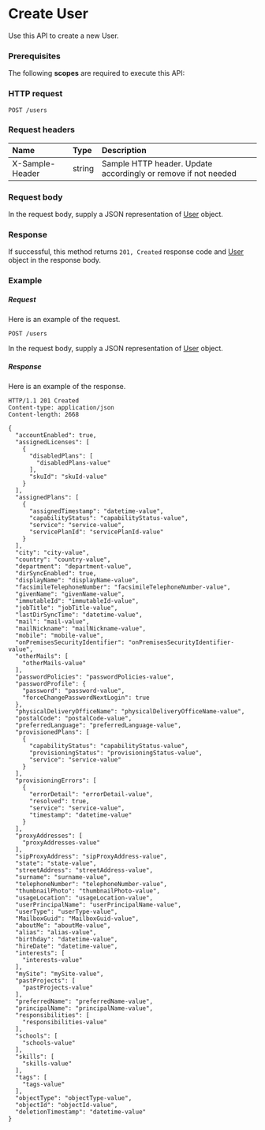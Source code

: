# Create User

Use this API to create a new User.
### Prerequisites
The following **scopes** are required to execute this API: 
### HTTP request
<!-- { "blockType": "ignored" } -->
```http
POST /users

```
### Request headers
| Name       | Type | Description|
|:---------------|:--------|:----------|
| X-Sample-Header  | string  | Sample HTTP header. Update accordingly or remove if not needed|

### Request body
In the request body, supply a JSON representation of [User](../resources/user.md) object.


### Response
If successful, this method returns `201, Created` response code and [User](../resources/user.md) object in the response body.

### Example
##### Request
Here is an example of the request.
<!-- {
  "blockType": "request",
  "name": "create_user_from_users"
}-->
```http
POST /users
```
In the request body, supply a JSON representation of [User](../resources/user.md) object.
##### Response
Here is an example of the response.
<!-- {
  "blockType": "response",
  "truncated": false,
  "@odata.type": "microsoft.graph.user"
} -->
```http
HTTP/1.1 201 Created
Content-type: application/json
Content-length: 2668

{
  "accountEnabled": true,
  "assignedLicenses": [
    {
      "disabledPlans": [
        "disabledPlans-value"
      ],
      "skuId": "skuId-value"
    }
  ],
  "assignedPlans": [
    {
      "assignedTimestamp": "datetime-value",
      "capabilityStatus": "capabilityStatus-value",
      "service": "service-value",
      "servicePlanId": "servicePlanId-value"
    }
  ],
  "city": "city-value",
  "country": "country-value",
  "department": "department-value",
  "dirSyncEnabled": true,
  "displayName": "displayName-value",
  "facsimileTelephoneNumber": "facsimileTelephoneNumber-value",
  "givenName": "givenName-value",
  "immutableId": "immutableId-value",
  "jobTitle": "jobTitle-value",
  "lastDirSyncTime": "datetime-value",
  "mail": "mail-value",
  "mailNickname": "mailNickname-value",
  "mobile": "mobile-value",
  "onPremisesSecurityIdentifier": "onPremisesSecurityIdentifier-value",
  "otherMails": [
    "otherMails-value"
  ],
  "passwordPolicies": "passwordPolicies-value",
  "passwordProfile": {
    "password": "password-value",
    "forceChangePasswordNextLogin": true
  },
  "physicalDeliveryOfficeName": "physicalDeliveryOfficeName-value",
  "postalCode": "postalCode-value",
  "preferredLanguage": "preferredLanguage-value",
  "provisionedPlans": [
    {
      "capabilityStatus": "capabilityStatus-value",
      "provisioningStatus": "provisioningStatus-value",
      "service": "service-value"
    }
  ],
  "provisioningErrors": [
    {
      "errorDetail": "errorDetail-value",
      "resolved": true,
      "service": "service-value",
      "timestamp": "datetime-value"
    }
  ],
  "proxyAddresses": [
    "proxyAddresses-value"
  ],
  "sipProxyAddress": "sipProxyAddress-value",
  "state": "state-value",
  "streetAddress": "streetAddress-value",
  "surname": "surname-value",
  "telephoneNumber": "telephoneNumber-value",
  "thumbnailPhoto": "thumbnailPhoto-value",
  "usageLocation": "usageLocation-value",
  "userPrincipalName": "userPrincipalName-value",
  "userType": "userType-value",
  "MailboxGuid": "MailboxGuid-value",
  "aboutMe": "aboutMe-value",
  "alias": "alias-value",
  "birthday": "datetime-value",
  "hireDate": "datetime-value",
  "interests": [
    "interests-value"
  ],
  "mySite": "mySite-value",
  "pastProjects": [
    "pastProjects-value"
  ],
  "preferredName": "preferredName-value",
  "principalName": "principalName-value",
  "responsibilities": [
    "responsibilities-value"
  ],
  "schools": [
    "schools-value"
  ],
  "skills": [
    "skills-value"
  ],
  "tags": [
    "tags-value"
  ],
  "objectType": "objectType-value",
  "objectId": "objectId-value",
  "deletionTimestamp": "datetime-value"
}
```

<!-- uuid: a2d775bb-ef73-4dd5-bbd2-71ffdbde7e89
2015-10-19 09:46:37 UTC -->
<!-- {
  "type": "#page.annotation",
  "description": "Create User",
  "keywords": "",
  "section": "documentation",
  "tocPath": ""
}-->